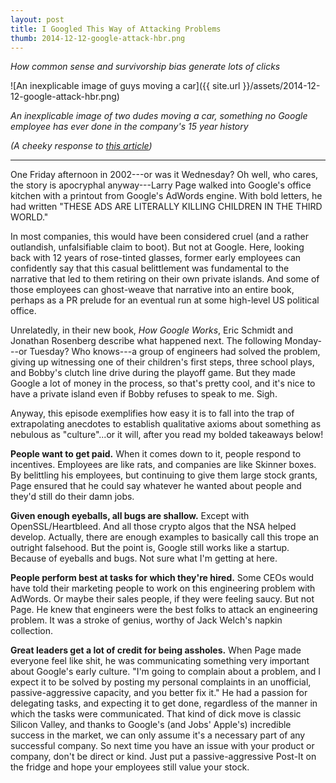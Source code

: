 ```yaml
---
layout: post
title: I Googled This Way of Attacking Problems
thumb: 2014-12-12-google-attack-hbr.png
---
```


*How common sense and survivorship bias generate lots of clicks*

![An inexplicable image of guys moving a car]({{ site.url }}/assets/2014-12-12-google-attack-hbr.png)

*An inexplicable image of two dudes moving a car, something no Google employee has ever done in the company's 15 year history*

*(A cheeky response to [this article](https://hbr.org/2014/12/the-google-way-of-attacking-problems))*

---

One Friday afternoon in 2002---or was it Wednesday? Oh well, who cares, the story is apocryphal anyway---Larry Page walked into Google's office kitchen with a printout from Google's AdWords engine. With bold letters, he had written "THESE ADS ARE LITERALLY KILLING CHILDREN IN THE THIRD WORLD."

In most companies, this would have been considered cruel (and a rather outlandish, unfalsifiable claim to boot). But not at Google. Here, looking back with 12 years of rose-tinted glasses, former early employees can confidently say that this casual belittlement was fundamental to the narrative that led to them retiring on their own private islands. And some of those employees can ghost-weave that narrative into an entire book, perhaps as a PR prelude for an eventual run at some high-level US political office.

Unrelatedly, in their new book, *How Google Works*, Eric Schmidt and Jonathan Rosenberg describe what happened next. The following Monday---or Tuesday? Who knows---a group of engineers had solved the problem, giving up witnessing one of their children's first steps, three school plays, and Bobby's clutch line drive during the playoff game. But they made Google a lot of money in the process, so that's pretty cool, and it's nice to have a private island even if Bobby refuses to speak to me. Sigh.

Anyway, this episode exemplifies how easy it is to fall into the trap of extrapolating anecdotes to establish qualitative axioms about something as nebulous as "culture"...or it will, after you read my bolded takeaways below!

**People want to get paid.** When it comes down to it, people respond to incentives. Employees are like rats, and companies are like Skinner boxes. By belittling his employees, but continuing to give them large stock grants, Page ensured that he could say whatever he wanted about people and they'd still do their damn jobs.

**Given enough eyeballs, all bugs are shallow.** Except with OpenSSL/Heartbleed. And all those crypto algos that the NSA helped develop. Actually, there are enough examples to basically call this trope an outright falsehood. But the point is, Google still works like a startup. Because of eyeballs and bugs. Not sure what I'm getting at here.

**People perform best at tasks for which they're hired.** Some CEOs would have told their marketing people to work on this engineering problem with AdWords. Or maybe their sales people, if they were feeling saucy. But not Page. He knew that engineers were the best folks to attack an engineering problem. It was a stroke of genius, worthy of Jack Welch's napkin collection.

**Great leaders get a lot of credit for being assholes.** When Page made everyone feel like shit, he was communicating something very important about Google's early culture. "I'm going to complain about a problem, and I expect it to be solved by posting my personal complaints in an unofficial, passive-aggressive capacity, and you better fix it." He had a passion for delegating tasks, and expecting it to get done, regardless of the manner in which the tasks were communicated. That kind of dick move is classic Silicon Valley, and thanks to Google's (and Jobs' Apple's) incredible success in the market, we can only assume it's a necessary part of any successful company. So next time you have an issue with your product or company, don't be direct or kind. Just put a passive-aggressive Post-It on the fridge and hope your employees still value your stock.
